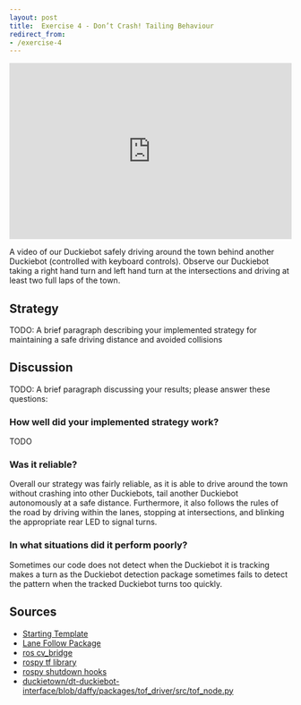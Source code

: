```yaml
---
layout: post
title:  Exercise 4 - Don’t Crash! Tailing Behaviour
redirect_from:
- /exercise-4
---
```


<iframe
      width="100%"
      height="315"
      src="https://www.youtube.com/embed/9q5b_eB7rlk" title="YouTube video player"
      frameborder="0"
      allow="accelerometer; autoplay; clipboard-write; encrypted-media; gyroscope; picture-in-picture; web-share"
      allowfullscreen>
</iframe>

A video of our Duckiebot safely driving around the town behind another Duckiebot (controlled with keyboard controls). Observe our Duckiebot taking a right hand turn and left hand turn at the intersections and driving at least two full laps of the town.

## Strategy

TODO: A brief paragraph describing your implemented strategy for maintaining a safe driving
distance and avoided collisions

## Discussion

TODO: A brief paragraph discussing your results; please answer these questions:


### How well did your implemented strategy work?

TODO

### Was it reliable?

Overall our strategy was fairly reliable, as it is able to drive around the
town without crashing into other Duckiebots, tail another Duckiebot
autonomously at a safe distance. Furthermore, it also follows the rules of the
road by driving within the lanes, stopping at intersections, and blinking the
appropriate rear LED to signal turns.

### In what situations did it perform poorly?

Sometimes our code does not detect when the Duckiebot it is tracking makes a
turn as the Duckiebot detection package sometimes fails to detect the pattern
when the tracked Duckiebot turns too quickly.

## Sources

- [Starting Template](https://github.com/XZPshaw/CMPUT412503_exercise4)
- [Lane Follow Package](https://eclass.srv.ualberta.ca/mod/resource/view.php?id=6952069)
- [ros cv_bridge](http://wiki.ros.org/cv_bridge/Tutorials/ConvertingBetweenROSImagesAndOpenCVImagesPython)
- [rospy tf library](http://wiki.ros.org/tf)
- [rospy shutdown hooks](https://wiki.ros.org/rospy/Overview/Initialization%20and%20Shutdown#Registering_shutdown_hooks)
- [duckietown/dt-duckiebot-interface/blob/daffy/packages/tof_driver/src/tof_node.py](https://github.com/duckietown/dt-duckiebot-interface/blob/daffy/packages/tof_driver/src/tof_node.py)
